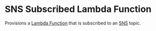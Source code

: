 # SNS Subscribed Lambda Function

Provisions a [Lambda Function][lambda] that is subscribed to an [SNS][sns] topic.


[lambda]: https://aws.amazon.com/lambda/
[sns]: https://aws.amazon.com/sns/
